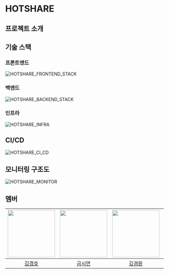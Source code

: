 # HOTSHARE

## 프로젝트 소개

## 기술 스택

### 프론트엔드

![HOTSHARE_FRONTEND_STACK](https://github.com/BES-HOTSIX/HOTSIX_BE/assets/96820952/97e5323c-2a55-40b2-93cc-7f619fe5314b)

### 백엔드

![HOTSHARE_BACKEND_STACK](https://github.com/BES-HOTSIX/HOTSIX_BE/assets/96820952/81c19be7-6946-45a6-a055-5ace77c4fd7a)

### 인프라

![HOTSHARE_INFRA](https://github.com/BES-HOTSIX/HOTSIX_BE/assets/96820952/55205781-503d-4ed8-8d61-d5d4b720e227)

## CI/CD

![HOTSHARE_CI_CD](https://github.com/BES-HOTSIX/HOTSIX_BE/assets/96820952/41add0f2-7967-4409-b3bc-d2c6bb4c6f7c)

## 모니터링 구조도

![HOTSHARE_MONITOR](https://github.com/BES-HOTSIX/HOTSIX_BE/assets/96820952/251a0f83-9c01-4466-b867-82c7ccf593b4)


## 멤버
|<img src="https://avatars.githubusercontent.com/u/96820952?v=4" width="150" height="150">|<img src ="https://avatars.githubusercontent.com/u/61774034?v=4" width="150" height="150">|<img src ="https://avatars.githubusercontent.com/u/146146134?v=4" width="150" height="150">|<img src="https://avatars.githubusercontent.com/u/62785408?v=4" width="150" height="150">|<img src ="https://avatars.githubusercontent.com/u/128708536?v=4" width="150" height="150">|<img src ="https://avatars.githubusercontent.com/u/148306166?v=4" width="150" height="150">
|:-:|:-:|:-:|:-:|:-:|:-:|
|[김겸호](https://github.com/js030)|[금시연](https://github.com/jkeum-dev)|[김경환](https://github.com/hagd0520)|[정주영](https://github.com/git990412)|[이유현](https://github.com/leeyuhyun0104)|[배현준](https://github.com/bhj2bb)|


